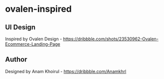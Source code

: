 # ovalen-inspired

## UI Design
Inspired by Ovalen Design - https://dribbble.com/shots/23530962-Ovalen-Ecommerce-Landing-Page

## Author
Designed by Anam Khoirul - https://dribbble.com/Anamkhrl
